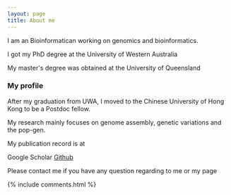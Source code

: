 ```yaml
---
layout: page
title: About me 
---
```


I am an Bioinformatican working on genomics and bioinformatics. 
<p>
I got my PhD degree at the University of Western Australia
<p>
My master's degree was obtained at the University of Queensland

<p>

<h3> My profile </h3>  

<p>

After my graduation from UWA, I moved to the Chinese University of Hong Kong to be a Postdoc fellow.

<p>

My research mainly focuses on genome assembly, genetic variations and the pop-gen.

<p>

My publication record is at

<p> 

Google Scholar <a target="_blank" href='https://scholar.google.com.au/citations?user=2oLXfwoAAAAJ&hl=en'>Github</a> 

<p> 

Please contact me if you have any question regarding to me or my page

<p> 

<p> 


{% include comments.html %}

